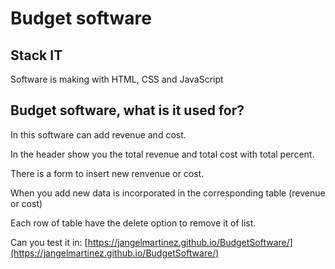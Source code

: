 # Budget software #

## Stack IT ##

Software is making with HTML, CSS and JavaScript

## Budget software, what is it used for? ##

In this software can add revenue and cost. 

In the header show you the total revenue and total cost with total percent.

There is a form to insert new renvenue or cost.

When you add new data is incorporated in the corresponding table (revenue or cost)

Each row of table have the delete option to remove it of list.

Can you test it in: [https://jangelmartinez.github.io/BudgetSoftware/](https://jangelmartinez.github.io/BudgetSoftware/)
